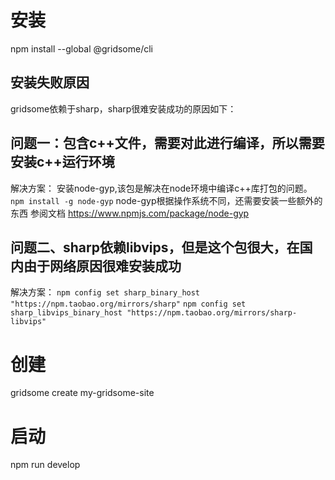 # 安装
npm install --global @gridsome/cli
## 安装失败原因
gridsome依赖于sharp，sharp很难安装成功的原因如下：

## 问题一：包含c++文件，需要对此进行编译，所以需要安装c++运行环境
解决方案：
    安装node-gyp,该包是解决在node环境中编译c++库打包的问题。
    `npm install -g node-gyp`
    node-gyp根据操作系统不同，还需要安装一些额外的东西
    参阅文档 https://www.npmjs.com/package/node-gyp

## 问题二、sharp依赖libvips，但是这个包很大，在国内由于网络原因很难安装成功
解决方案：
    `npm config set sharp_binary_host "https://npm.taobao.org/mirrors/sharp"`
    `npm config set sharp_libvips_binary_host "https://npm.taobao.org/mirrors/sharp-libvips"`

# 创建
gridsome create my-gridsome-site

# 启动
npm run develop